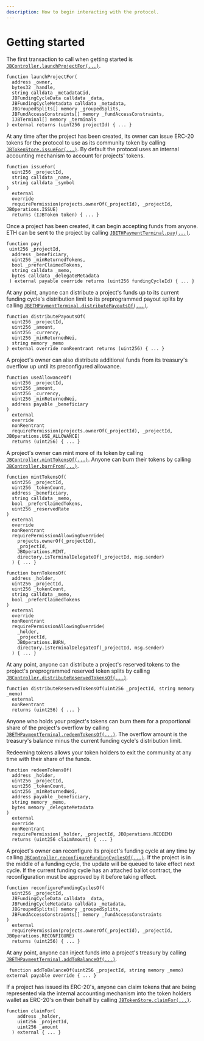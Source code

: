 ```yaml
---
description: How to begin interacting with the protocol.
---
```


# Getting started

The first transaction to call when getting started is [`JBController.launchProjectFor(...)`](../specifications/contracts/or-controllers/jbcontroller/write/launchprojectfor.md).

```solidity
function launchProjectFor(
  address _owner,
  bytes32 _handle,
  string calldata _metadataCid,
  JBFundingCycleData calldata _data,
  JBFundingCycleMetadata calldata _metadata,
  JBGroupedSplits[] memory _groupedSplits,
  JBFundAccessConstraints[] memory _fundAccessConstraints,
  IJBTerminal[] memory _terminals
) external returns (uint256 projectId) { ... }
```

At any time after the project has been created, its owner can issue ERC-20 tokens for the protocol to use as its community token by calling [`JBTokenStore.issueFor(...)`](../specifications/contracts/jbtokenstore/write/issuefor.md). By default the protocol uses an internal accounting mechanism to account for projects' tokens. 

```solidity
function issueFor(
  uint256 _projectId,
  string calldata _name,
  string calldata _symbol
)
  external
  override
  requirePermission(projects.ownerOf(_projectId), _projectId, JBOperations.ISSUE)
  returns (IJBToken token) { ... }
```

Once a project has been created, it can begin accepting funds from anyone. ETH can be sent to the project by calling [`JBETHPaymentTerminal.pay(...)`](../specifications/contracts/or-payment-terminals/jbethpaymentterminal/write/pay.md).

```solidity
function pay(
 uint256 _projectId,
  address _beneficiary,
  uint256 _minReturnedTokens,
  bool _preferClaimedTokens,
  string calldata _memo,
  bytes calldata _delegateMetadata
 ) external payable override returns (uint256 fundingCycleId) { ... }
```

At any point, anyone can distribute a project's funds up to its current funding cycle's distribution limit to its preprogrammed payout splits by calling [`JBETHPaymentTerminal.distributePayoutsOf(...)`](../specifications/contracts/or-payment-terminals/jbethpaymentterminal/write/distributepayoutsof.md).

```solidity
function distributePayoutsOf(
  uint256 _projectId,
  uint256 _amount,
  uint256 _currency,
  uint256 _minReturnedWei,
  string memory _memo
) external override nonReentrant returns (uint256) { ... }
```

A project's owner can also distribute additional funds from its treasury's overflow up until its preconfigured allowance.

```solidity
function useAllowanceOf(
  uint256 _projectId,
  uint256 _amount,
  uint256 _currency,
  uint256 _minReturnedWei,
  address payable _beneficiary
)
  external
  override
  nonReentrant
  requirePermission(projects.ownerOf(_projectId), _projectId, JBOperations.USE_ALLOWANCE)
  returns (uint256) { ... }
```

A project's owner can mint more of its token by calling [`JBController.mintTokensOf(...)`](../specifications/contracts/jbtokenstore/write/mintfor.md). Anyone can burn their tokens by calling [`JBController.burnFrom(...)`](../specifications/contracts/jbtokenstore/write/burnfrom.md).

```solidity
function mintTokensOf(
  uint256 _projectId,
  uint256 _tokenCount,
  address _beneficiary,
  string calldata _memo,
  bool _preferClaimedTokens,
  uint256 _reservedRate 
)
  external
  override
  nonReentrant
  requirePermissionAllowingOverride(
    projects.ownerOf(_projectId),
    _projectId,
    JBOperations.MINT,
    directory.isTerminalDelegateOf(_projectId, msg.sender)
  ) { ... }
```

```solidity
function burnTokensOf(
  address _holder,
  uint256 _projectId,
  uint256 _tokenCount,
  string calldata _memo,
  bool _preferClaimedTokens
)
  external
  override
  nonReentrant
  requirePermissionAllowingOverride(
    _holder,
    _projectId,
    JBOperations.BURN,
    directory.isTerminalDelegateOf(_projectId, msg.sender)
  ) { ... }
```

At any point, anyone can distribute a project's reserved tokens to the project's preprogrammed reserved token splits by calling [`JBController.distributeReservedTokensOf(...)`](../specifications/contracts/or-controllers/jbcontroller/write/distributereservedtokensof.md).

```solidity
function distributeReservedTokensOf(uint256 _projectId, string memory _memo)
  external
  nonReentrant
  returns (uint256) { ... }
```

Anyone who holds your project's tokens can burn them for a proportional share of the project's overflow by calling [`JBETHPaymentTerminal.redeemTokensOf(...)`](../specifications/contracts/or-payment-terminals/jbethpaymentterminal/write/redeemtokensof.md). The overflow amount is the treasury's balance minus the current funding cycle's distribution limit.

Redeeming tokens allows your token holders to exit the community at any time with their share of the funds.

```solidity
function redeemTokensOf(
  address _holder,
  uint256 _projectId,
  uint256 _tokenCount,
  uint256 _minReturnedWei,
  address payable _beneficiary,
  string memory _memo,
  bytes memory _delegateMetadata
)
  external
  override
  nonReentrant
  requirePermission(_holder, _projectId, JBOperations.REDEEM)
  returns (uint256 claimAmount) { ... }
```

A project's owner can reconfigure its project's funding cycle at any time by calling [`JBController.reconfigureFundingCyclesOf(...)`](../specifications/contracts/or-controllers/jbcontroller/write/reconfigurefundingcyclesof.md). If the project is in the middle of a funding cycle, the update will be queued to take effect next cycle. If the current funding cycle has an attached ballot contract, the reconfiguration must be approved by it before taking effect.

```solidity
function reconfigureFundingCyclesOf(
  uint256 _projectId,
  JBFundingCycleData calldata _data,
  JBFundingCycleMetadata calldata _metadata,
  JBGroupedSplits[] memory _groupedSplits,
  JBFundAccessConstraints[] memory _fundAccessConstraints
)
  external
  requirePermission(projects.ownerOf(_projectId), _projectId, JBOperations.RECONFIGURE)
  returns (uint256) { ... }
```

At any point, anyone can inject funds into a project's treasury by calling [`JBETHPaymentTerminal.addToBalanceOf(...)`](../specifications/contracts/or-payment-terminals/jbethpaymentterminal/write/addtobalanceof.md).

```solidity
 function addToBalanceOf(uint256 _projectId, string memory _memo) external payable override { ... }
```

If a project has issued its ERC-20's, anyone can claim tokens that are being represented via the internal accounting mechanism into the token holders wallet as ERC-20's on their behalf by calling [`JBTokenStore.claimFor(...)`](../specifications/contracts/jbtokenstore/write/claimfor.md).

```solidity
function claimFor(
    address _holder,
    uint256 _projectId,
    uint256 _amount
  ) external { ... }
```
